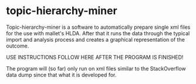 # topic-hierarchy-miner
Topic-hierarchy-miner is a software to automatically prepare single xml files for the use with mallet's HLDA. After that it runs the data through the typical import and analysis process and creates a graphical representation of the outcome.

USE INSTRUCTIONS FOLLOW HERE AFTER THE PROGRAM IS FINISHED!

The program will (so far) only run on xml files similar to the StackOverflow data dump since that what it is developed for.
